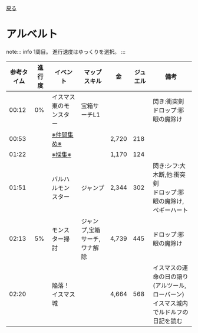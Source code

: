 [戻る](../README.md)

# アルベルト

note::: info
1周目。
進行速度はゆっくりを選択。
:::

|参考タイム|進行度|イベント|マップスキル|金|ジュエル|備考|
|---|---|---|---|---|---|---|
|00:12|0%|イスマス東のモンスター|宝箱サーチL1|||閃き:衝突剣<br/>ドロップ:邪眼の魔除け|
|00:53||[※仲間集め※](../misc/fellow.md)||2,720|218||
|01:22||[※採集※](../misc/collection.md)||1,170|124||
|01:51||バルハルモンスター|ジャンプ|2,344|302|閃き:シフ:大木断,他:衝突剣<br/>ドロップ:邪眼の魔除け,ペギーハート|
|02:13|5%|モンスター掃討|ジャンプ,宝箱サーチ,ワナ解除|4,739|445|ドロップ:邪眼の魔除け|
|02:20||陥落！イスマス城||4,664|568|イスマスの運命の日の語り(アルツール,ローバーン)<br/>イスマス城内でルドルフの日記を読む|
